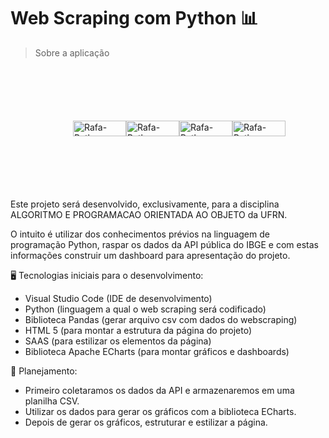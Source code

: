 # Web Scraping com Python  📊

> Sobre a aplicação

<div style="display: flex; margin: 100px">
<img align="center" alt="Rafa-Python" height="25" width="85" src="https://img.shields.io/badge/python-3670A0?style=for-the-badge&logo=python&logoColor=ffdd54">
<img align="center" alt="Rafa-Python" height="25" width="85" src="https://img.shields.io/badge/Pandas-2C2D72?style=for-the-badge&logo=pandas&logoColor=white">
<img align="center" alt="Rafa-Python" height="25" width="85" src="https://img.shields.io/badge/HTML5-E34F26?style=for-the-badge&logo=html5&logoColor=white">
<img align="center" alt="Rafa-Python" height="25" width="85" src="https://img.shields.io/badge/CSS3-1572B6?style=for-the-badge&logo=css3&logoColor=white">
 </div>

Este projeto será desenvolvido, exclusivamente, para a disciplina ALGORITMO E PROGRAMACAO ORIENTADA AO OBJETO da UFRN. 

O intuito é utilizar dos conhecimentos prévios na linguagem de programação Python, raspar os dados da API pública do IBGE e com estas informações construir um dashboard para apresentação do projeto.

 🖥 Tecnologias iniciais para o desenvolvimento:

- Visual Studio Code (IDE de desenvolvimento)
- Python (linguagem a qual o web scraping será codificado)
- Biblioteca Pandas (gerar arquivo csv com dados do webscraping)
- HTML 5 (para montar a estrutura da página do projeto)
- SAAS (para estilizar os elementos da página)
- Biblioteca Apache ECharts (para montar gráficos e dashboards)

 📝 Planejamento:

 - Primeiro coletaramos os dados da API e armazenaremos em uma planilha CSV.
 - Utilizar os dados para gerar os gráficos com a biblioteca ECharts.
 - Depois de gerar os gráficos, estruturar e estilizar a página.



